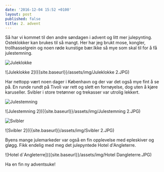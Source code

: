 ```yaml
---
date: '2016-12-04 15:52 +0100'
layout: post
published: false
title: 2. advent
---
```


Så har vi kommet til den andre søndagen i advent og litt mer julepynting. Osteklokker kan brukes til så mangt. Her har jeg brukt mose, kongler, trollhasselgrein og noen røde kunstige bær.Ikke så mye som skal til for å få julestemning. 

![Juleklokke]({{site.baseurl}}/assets/img/Juleklokke.JPG)

![Juleklokke 2]({{site.baseurl}}/assets/img/Juleklokke 2.JPG)


Har nettopp vært noen dager i København og der var det også mye fint å se på. En runde rundt på Tivoli var rett og slett en fornøyelse, dog uten å kjøre karuseller. Svibler i store tretønner og trekasser var utrolig lekkert.

<!--more-->

![Julestemning]({{site.baseurl}}/assets/img/Julestemning.JPG)

![Julestemning 2]({{site.baseurl}}/assets/img/Julestemning 2.JPG)

![Svibler]({{site.baseurl}}/assets/img/Svibler.JPG)

![Svibler 2]({{site.baseurl}}/assets/img/Svibler 2.JPG)

Byens mange julemarkeder var også en fin opplevelse med epleskiver og gløgg. Fikk endelig med meg det julepyntede Hotel d'Angleterre.   

![Hotel d`Angleterre]({{site.baseurl}}/assets/img/Hotel Dangleterre.JPG)

Ha en fin ny adventsuke!
